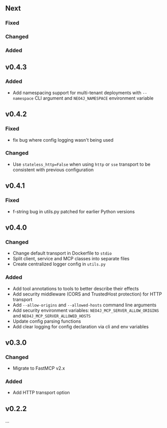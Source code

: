 ## Next

### Fixed

### Changed

### Added

## v0.4.3

### Added
* Add namespacing support for multi-tenant deployments with `--namespace` CLI argument and `NEO4J_NAMESPACE` environment variable

## v0.4.2

### Fixed
* fix bug where config logging wasn't being used

### Changed
* Use `stateless_http=False` when using `http` or `sse` transport to be consistent with previous configuration

## v0.4.1

### Fixed
* f-string bug in utils.py patched for earlier Python versions

## v0.4.0

### Changed
* Change default transport in Dockerfile to `stdio`
* Split client, service and MCP classes into separate files
* Create centralized logger config in `utils.py`

### Added
* Add tool annotations to tools to better describe their effects
* Add security middleware (CORS and TrustedHost protection) for HTTP transport
* Add `--allow-origins` and `--allowed-hosts` command line arguments
* Add security environment variables: `NEO4J_MCP_SERVER_ALLOW_ORIGINS` and `NEO4J_MCP_SERVER_ALLOWED_HOSTS`
* Update config parsing functions 
* Add clear logging for config declaration via cli and env variables

## v0.3.0

### Changed
* Migrate to FastMCP v2.x

### Added
* Add HTTP transport option

## v0.2.2
...